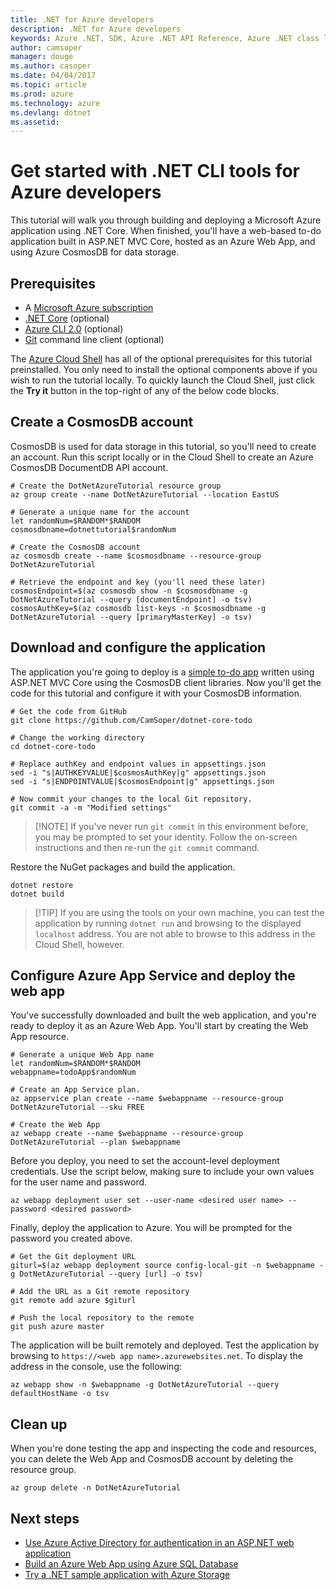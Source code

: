 ```yaml
---
title: .NET for Azure developers
description: .NET for Azure developers
keywords: Azure .NET, SDK, Azure .NET API Reference, Azure .NET class library
author: camsoper
manager: douge
ms.author: casoper
ms.date: 04/04/2017
ms.topic: article
ms.prod: azure
ms.technology: azure
ms.devlang: dotnet
ms.assetid: 
---
```


# Get started with .NET CLI tools for Azure developers

This tutorial will walk you through building and deploying a Microsoft Azure application using .NET Core.  When finished, you'll have a web-based to-do application built in ASP.NET MVC Core, hosted as an Azure Web App, and using Azure CosmosDB for data storage.

## Prerequisites

* A [Microsoft Azure subscription](https://azure.microsoft.com/free/)
* [.NET Core](https://www.microsoft.com/net/download/core) (optional)
* [Azure CLI 2.0](/cli/azure/install-az-cli2) (optional)
* [Git](https://www.git-scm.com/) command line client (optional)

The [Azure Cloud Shell](/azure/cloud-shell/) has all of the optional prerequisites for this tutorial preinstalled.  You only need to install the optional components above if you wish to run the tutorial locally.  To quickly launch the Cloud Shell, just click the **Try it** button in the top-right of any of the below code blocks.

## Create a CosmosDB account

CosmosDB is used for data storage in this tutorial, so you'll need to create an account.  Run this script locally or in the Cloud Shell to create an Azure CosmosDB DocumentDB API account.

```azurecli-interactive
# Create the DotNetAzureTutorial resource group
az group create --name DotNetAzureTutorial --location EastUS

# Generate a unique name for the account
let randomNum=$RANDOM*$RANDOM
cosmosdbname=dotnettutorial$randomNum

# Create the CosmosDB account
az cosmosdb create --name $cosmosdbname --resource-group DotNetAzureTutorial

# Retrieve the endpoint and key (you'll need these later)
cosmosEndpoint=$(az cosmosdb show -n $cosmosdbname -g DotNetAzureTutorial --query [documentEndpoint] -o tsv)
cosmosAuthKey=$(az cosmosdb list-keys -n $cosmosdbname -g DotNetAzureTutorial --query [primaryMasterKey] -o tsv)

```

## Download and configure the application

The application you're going to deploy is a [simple to-do app](https://github.com/CamSoper/dotnet-core-todo) written using ASP.NET MVC Core using the CosmosDB client libraries.  Now you'll get the code for this tutorial and configure it with your CosmosDB information.

```azurecli-interactive
# Get the code from GitHub
git clone https://github.com/CamSoper/dotnet-core-todo

# Change the working directory
cd dotnet-core-todo

# Replace authKey and endpoint values in appsettings.json
sed -i "s|AUTHKEYVALUE|$cosmosAuthKey|g" appsettings.json
sed -i "s|ENDPOINTVALUE|$cosmosEndpoint|g" appsettings.json

# Now commit your changes to the local Git repository.
git commit -a -m "Modified settings"

```

> [!NOTE] If you've never run `git commit` in this environment before, you may be prompted to set your identity. Follow the on-screen instructions and then re-run the `git commit` command.

Restore the NuGet packages and build the application.

```azurecli-interactive
dotnet restore
dotnet build
```

> [!TIP] If you are using the tools on your own machine, you can test the application by running `dotnet run` and browsing to the displayed `localhost` address.  You are not able to browse to this address in the Cloud Shell, however.  

## Configure Azure App Service and deploy the web app

You've successfully downloaded and built the web application, and you're ready to deploy it as an Azure Web App.  You'll start by creating the Web App resource.

```azurecli-interactive
# Generate a unique Web App name
let randomNum=$RANDOM*$RANDOM
webappname=todoApp$randomNum

# Create an App Service plan.
az appservice plan create --name $webappname --resource-group DotNetAzureTutorial --sku FREE

# Create the Web App
az webapp create --name $webappname --resource-group DotNetAzureTutorial --plan $webappname

```

Before you deploy, you need to set the account-level deployment credentials.  Use the script below, making sure to include your own values for the user name and password.

```azurecli-interactive
az webapp deployment user set --user-name <desired user name> --password <desired password>
```

Finally, deploy the application to Azure.  You will be prompted for the password you created above.

```azurecli-interactive
# Get the Git deployment URL
giturl=$(az webapp deployment source config-local-git -n $webappname -g DotNetAzureTutorial --query [url] -o tsv)

# Add the URL as a Git remote repository
git remote add azure $giturl

# Push the local repository to the remote
git push azure master
```

The application will be built remotely and deployed.  Test the application by browsing to `https://<web app name>.azurewebsites.net`.  To display the address in the console, use the following:

```azurecli-interactive
az webapp show -n $webappname -g DotNetAzureTutorial --query defaultHostName -o tsv
```

## Clean up

When you're done testing the app and inspecting the code and resources, you can delete the Web App and CosmosDB account by deleting the resource group.

```azurecli-interactive
az group delete -n DotNetAzureTutorial
```

## Next steps

* [Use Azure Active Directory for authentication in an ASP.NET web application](/azure/active-directory/develop/active-directory-devquickstarts-webapp-dotnet)
* [Build an Azure Web App using Azure SQL Database](/azure/app-service-web/web-sites-dotnet-get-started)
* [Try a .NET sample application with Azure Storage](/azure/storage/storage-samples-dotnet)


